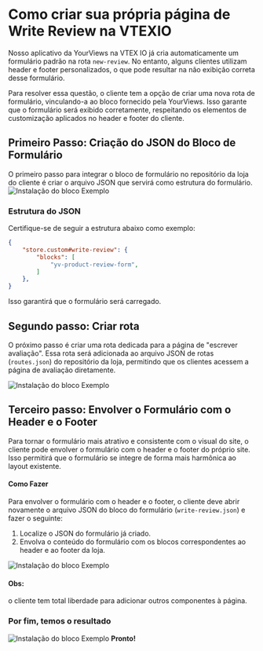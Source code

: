 


# Como criar sua própria página de Write Review na VTEXIO


Nosso aplicativo da YourViews na VTEX IO já cria automaticamente um formulário padrão na rota ```new-review```. No entanto, alguns clientes utilizam header e footer personalizados, o que pode resultar na não exibição correta desse formulário.

Para resolver essa questão, o cliente tem a opção de criar uma nova rota de formulário, vinculando-a ao bloco fornecido pela YourViews. Isso garante que o formulário será exibido corretamente, respeitando os elementos de customização aplicados no header e footer do cliente.
  
## Primeiro Passo: Criação do JSON do Bloco de Formulário

O primeiro passo para integrar o bloco de formulário no repositório da loja do cliente é criar o arquivo JSON que servirá como estrutura do formulário.
![Instalação do bloco Exemplo](https://i.imgur.com/4Trl5pf.png)

### Estrutura do JSON
Certifique-se de seguir a estrutura abaixo como exemplo:

```json
{
	"store.custom#write-review": {
		"blocks": [
			"yv-product-review-form",
		]
	},
}
```
Isso garantirá que o formulário será carregado.
## Segundo passo: Criar rota
O próximo passo é criar uma rota dedicada para a página de "escrever avaliação". Essa rota será adicionada ao arquivo JSON de rotas (```routes.json```) do repositório da loja, permitindo que os clientes acessem a página de avaliação diretamente.
  
![Instalação do bloco Exemplo](https://i.imgur.com/7uVh54i.png)
## Terceiro passo: Envolver o Formulário com o Header e o Footer

Para tornar o formulário mais atrativo e consistente com o visual do site, o cliente pode envolver o formulário com o header e o footer do próprio site. Isso permitirá que o formulário se integre de forma mais harmônica ao layout existente.

####  Como Fazer
Para envolver o formulário com o header e o footer, o cliente deve abrir novamente o arquivo JSON do bloco do formulário (```write-review.json```) e fazer o seguinte:

1. Localize o JSON do formulário já criado.
2. Envolva o conteúdo do formulário com os blocos correspondentes ao header e ao footer da loja.


![Instalação do bloco Exemplo](https://i.imgur.com/XwTaPFj.png)
#### Obs: 
o cliente tem total liberdade para adicionar outros componentes à página.

### Por fim, temos o resultado
![Instalação do bloco Exemplo](https://i.imgur.com/UM4XNu7.png)
**Pronto!**  
<!--stackedit_data:
eyJoaXN0b3J5IjpbLTkxNDAwMzk5OSwtMjA2Njk3MzI1NywtMT
czODc4NTA4OSwzNjAzMjM0MjUsMTI3Mjk0NTUxNF19
-->
